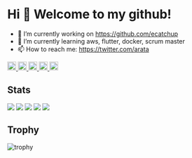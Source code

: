 # Hi 👋 Welcome to my github!

<!--
**fuchigam1/fuchigam1** is a ✨ _special_ ✨ repository because its `README.md` (this file) appears on your GitHub profile.

Here are some ideas to get you started:

- 👯 I’m looking to collaborate on ...
- 🤔 I’m looking for help with ...
- 💬 Ask me about ...
- 😄 Pronouns: ...
- ⚡ Fun fact: ...
-->

- 🔭 I’m currently working on https://github.com/ecatchup
- 🌱 I’m currently learning aws, flutter, docker, scrum master
- 📫 How to reach me: https://twitter.com/arata

<p align="left">
  <a href="https://github.com/fuchigam1">
    <img height="20" src="https://komarev.com/ghpvc/?username=fuchigam1" />
  </a>
  <a href="https://github.com/fuchigam1">
    <img height="20" src="https://img.shields.io/github/followers/fuchigam1?label=follow&logo=github&style=flat" />
  </a>
  <a href="http://qiita.com/materializing">
    <img height="20" src="https://qiita-badge.apiapi.app/s/materializing/posts.svg" />
  </a>
  <a href="http://qiita.com/materializing">
    <img height="20" src="https://qiita-badge.apiapi.app/s/materializing/contributions.svg" />
  </a>
  <a href="https://zenn.dev/materializing">
    <img height="20" src="https://badgen.org/img/zenn/materializing/articles?style=plastic" />
  </a>
</p>

## Stats

![](http://github-profile-summary-cards.vercel.app/api/cards/profile-details?username=fuchigam1&theme=tokyonight)
![](http://github-profile-summary-cards.vercel.app/api/cards/repos-per-language?username=fuchigam1&theme=tokyonight)
![](http://github-profile-summary-cards.vercel.app/api/cards/most-commit-language?username=fuchigam1&theme=tokyonight)
![](http://github-profile-summary-cards.vercel.app/api/cards/stats?username=fuchigam1&theme=tokyonight)
![](http://github-profile-summary-cards.vercel.app/api/cards/productive-time?username=fuchigam1&theme=tokyonight&utcOffset=8)


## Trophy
![trophy](https://github-profile-trophy.vercel.app/?username=fuchigam1&theme=gruvbox)
